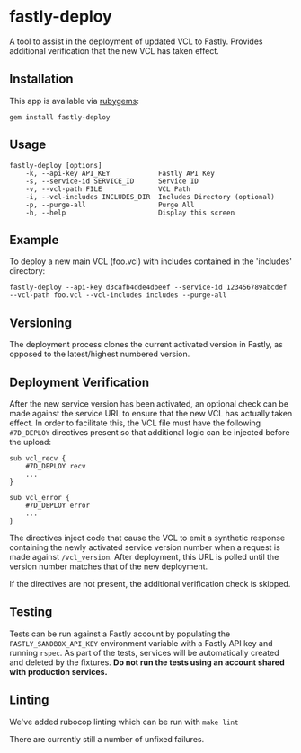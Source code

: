 # fastly-deploy
A tool to assist in the deployment of updated VCL to Fastly. Provides additional verification that the new VCL has taken effect.

## Installation

This app is available via [rubygems](https://rubygems.org/gems/fastly-deploy):

```
gem install fastly-deploy
```

## Usage
```
fastly-deploy [options]
    -k, --api-key API_KEY            Fastly API Key
    -s, --service-id SERVICE_ID      Service ID
    -v, --vcl-path FILE              VCL Path
    -i, --vcl-includes INCLUDES_DIR  Includes Directory (optional)
    -p, --purge-all                  Purge All
    -h, --help                       Display this screen
```

## Example

To deploy a new main VCL (foo.vcl) with includes contained in the 'includes' directory:

```
fastly-deploy --api-key d3cafb4dde4dbeef --service-id 123456789abcdef --vcl-path foo.vcl --vcl-includes includes --purge-all
```

## Versioning

The deployment process clones the current activated version in Fastly, as opposed to the latest/highest numbered version.

## Deployment Verification

After the new service version has been activated, an optional check can be made against the service URL to ensure that the new VCL has actually taken effect. In order to facilitate this, the VCL file must have the following `#7D_DEPLOY` directives present so that additional logic can be injected before the upload:

```
sub vcl_recv {
    #7D_DEPLOY recv
    ...
}

sub vcl_error {
    #7D_DEPLOY error
    ...
}
```

The directives inject code that cause the VCL to emit a synthetic response containing the newly activated service version number when a request is made against `/vcl_version`. After deployment, this URL is polled until the version number matches that of the new deployment.

If the directives are not present, the additional verification check is skipped.

## Testing

Tests can be run against a Fastly account by populating the `FASTLY_SANDBOX_API_KEY` environment variable with a Fastly API key and running `rspec`. As part of the tests, services will be automatically created and deleted by the fixtures. **Do not run the tests using an account shared with production services.**

## Linting

We've added rubocop linting which can be run with `make lint`

There are currently still a number of unfixed failures.
